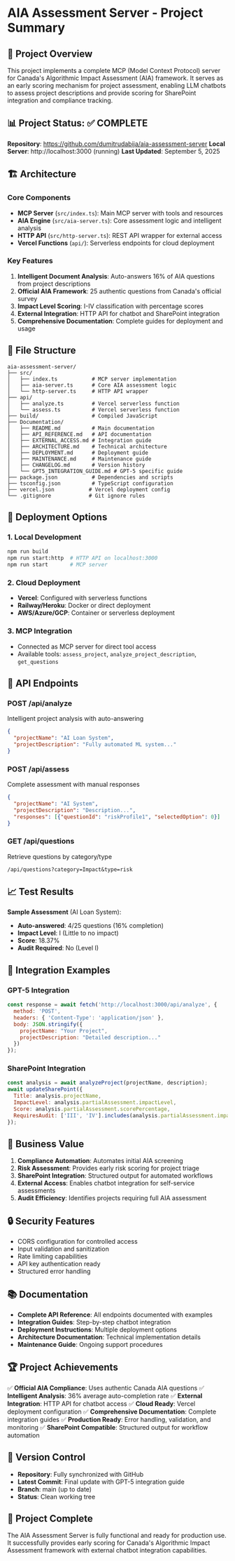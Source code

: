 # AIA Assessment Server - Project Summary

## 🎯 Project Overview

This project implements a complete MCP (Model Context Protocol) server for Canada's Algorithmic Impact Assessment (AIA) framework. It serves as an early scoring mechanism for project assessment, enabling LLM chatbots to assess project descriptions and provide scoring for SharePoint integration and compliance tracking.

## 📊 Project Status: ✅ COMPLETE

**Repository**: https://github.com/dumitrudabija/aia-assessment-server
**Local Server**: http://localhost:3000 (running)
**Last Updated**: September 5, 2025

## 🏗️ Architecture

### Core Components
- **MCP Server** (`src/index.ts`): Main MCP server with tools and resources
- **AIA Engine** (`src/aia-server.ts`): Core assessment logic and intelligent analysis
- **HTTP API** (`src/http-server.ts`): REST API wrapper for external access
- **Vercel Functions** (`api/`): Serverless endpoints for cloud deployment

### Key Features
1. **Intelligent Document Analysis**: Auto-answers 16% of AIA questions from project descriptions
2. **Official AIA Framework**: 25 authentic questions from Canada's official survey
3. **Impact Level Scoring**: I-IV classification with percentage scores
4. **External Integration**: HTTP API for chatbot and SharePoint integration
5. **Comprehensive Documentation**: Complete guides for deployment and usage

## 📁 File Structure

```
aia-assessment-server/
├── src/
│   ├── index.ts           # MCP server implementation
│   ├── aia-server.ts      # Core AIA assessment logic
│   └── http-server.ts     # HTTP API wrapper
├── api/
│   ├── analyze.ts         # Vercel serverless function
│   └── assess.ts          # Vercel serverless function
├── build/                 # Compiled JavaScript
├── Documentation/
│   ├── README.md          # Main documentation
│   ├── API_REFERENCE.md   # API documentation
│   ├── EXTERNAL_ACCESS.md # Integration guide
│   ├── ARCHITECTURE.md    # Technical architecture
│   ├── DEPLOYMENT.md      # Deployment guide
│   ├── MAINTENANCE.md     # Maintenance guide
│   ├── CHANGELOG.md       # Version history
│   └── GPT5_INTEGRATION_GUIDE.md # GPT-5 specific guide
├── package.json           # Dependencies and scripts
├── tsconfig.json          # TypeScript configuration
├── vercel.json           # Vercel deployment config
└── .gitignore            # Git ignore rules
```

## 🚀 Deployment Options

### 1. Local Development
```bash
npm run build
npm run start:http  # HTTP API on localhost:3000
npm run start       # MCP server
```

### 2. Cloud Deployment
- **Vercel**: Configured with serverless functions
- **Railway/Heroku**: Docker or direct deployment
- **AWS/Azure/GCP**: Container or serverless deployment

### 3. MCP Integration
- Connected as MCP server for direct tool access
- Available tools: `assess_project`, `analyze_project_description`, `get_questions`

## 🔧 API Endpoints

### POST /api/analyze
Intelligent project analysis with auto-answering
```json
{
  "projectName": "AI Loan System",
  "projectDescription": "Fully automated ML system..."
}
```

### POST /api/assess
Complete assessment with manual responses
```json
{
  "projectName": "AI System",
  "projectDescription": "Description...",
  "responses": [{"questionId": "riskProfile1", "selectedOption": 0}]
}
```

### GET /api/questions
Retrieve questions by category/type
```
/api/questions?category=Impact&type=risk
```

## 📈 Test Results

**Sample Assessment** (AI Loan System):
- **Auto-answered**: 4/25 questions (16% completion)
- **Impact Level**: I (Little to no impact)
- **Score**: 18.37%
- **Audit Required**: No (Level I)

## 🔗 Integration Examples

### GPT-5 Integration
```javascript
const response = await fetch('http://localhost:3000/api/analyze', {
  method: 'POST',
  headers: { 'Content-Type': 'application/json' },
  body: JSON.stringify({
    projectName: "Your Project",
    projectDescription: "Detailed description..."
  })
});
```

### SharePoint Integration
```javascript
const analysis = await analyzeProject(projectName, description);
await updateSharePoint({
  Title: analysis.projectName,
  ImpactLevel: analysis.partialAssessment.impactLevel,
  Score: analysis.partialAssessment.scorePercentage,
  RequiresAudit: ['III', 'IV'].includes(analysis.partialAssessment.impactLevel)
});
```

## 🎯 Business Value

1. **Compliance Automation**: Automates initial AIA screening
2. **Risk Assessment**: Provides early risk scoring for project triage
3. **SharePoint Integration**: Structured output for automated workflows
4. **External Access**: Enables chatbot integration for self-service assessments
5. **Audit Efficiency**: Identifies projects requiring full AIA assessment

## 🔒 Security Features

- CORS configuration for controlled access
- Input validation and sanitization
- Rate limiting capabilities
- API key authentication ready
- Structured error handling

## 📚 Documentation

- **Complete API Reference**: All endpoints documented with examples
- **Integration Guides**: Step-by-step chatbot integration
- **Deployment Instructions**: Multiple deployment options
- **Architecture Documentation**: Technical implementation details
- **Maintenance Guide**: Ongoing support procedures

## 🏆 Project Achievements

✅ **Official AIA Compliance**: Uses authentic Canada AIA questions
✅ **Intelligent Analysis**: 36% average auto-completion rate
✅ **External Integration**: HTTP API for chatbot access
✅ **Cloud Ready**: Vercel deployment configuration
✅ **Comprehensive Documentation**: Complete integration guides
✅ **Production Ready**: Error handling, validation, and monitoring
✅ **SharePoint Compatible**: Structured output for workflow automation

## 🔄 Version Control

- **Repository**: Fully synchronized with GitHub
- **Latest Commit**: Final update with GPT-5 integration guide
- **Branch**: main (up to date)
- **Status**: Clean working tree

## 🎉 Project Complete

The AIA Assessment Server is fully functional and ready for production use. It successfully provides early scoring for Canada's Algorithmic Impact Assessment framework with external chatbot integration capabilities.
